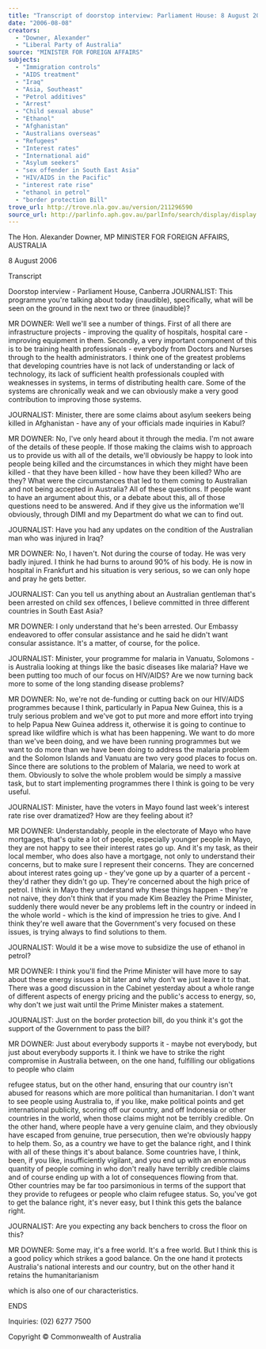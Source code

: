 ```yaml
---
title: "Transcript of doorstop interview: Parliament House: 8 August 2006: [Asylum seekers; sex offender in South East Asia; HIV/AIDS in the Pacific; interest rate rise; ethanol in petrol; border protection Bill]"
date: "2006-08-08"
creators:
  - "Downer, Alexander"
  - "Liberal Party of Australia"
source: "MINISTER FOR FOREIGN AFFAIRS"
subjects:
  - "Immigration controls"
  - "AIDS treatment"
  - "Iraq"
  - "Asia, Southeast"
  - "Petrol additives"
  - "Arrest"
  - "Child sexual abuse"
  - "Ethanol"
  - "Afghanistan"
  - "Australians overseas"
  - "Refugees"
  - "Interest rates"
  - "International aid"
  - "Asylum seekers"
  - "sex offender in South East Asia"
  - "HIV/AIDS in the Pacific"
  - "interest rate rise"
  - "ethanol in petrol"
  - "border protection Bill"
trove_url: http://trove.nla.gov.au/version/211296590
source_url: http://parlinfo.aph.gov.au/parlInfo/search/display/display.w3p;query=Id%3A%22media/pressrel/N6IK6%22
---
```


 The Hon. Alexander Downer, MP   MINISTER FOR FOREIGN AFFAIRS, AUSTRALIA  

 8 August 2006 

 Transcript 

 Doorstop interview - Parliament House,  Canberra  JOURNALIST: This programme you're talking about today (inaudible), specifically,  what will be seen on the ground in the next two or three (inaudible)? 

 MR DOWNER: Well we'll see a number of things. First of all there are infrastructure  projects - improving the quality of hospitals, hospital care - improving equipment in  them. Secondly, a very important component of this is to be training health  professionals - everybody from Doctors and Nurses through to the health  administrators. I think one of the greatest problems that developing countries have is  not lack of understanding or lack of technology, its lack of sufficient health  professionals coupled with weaknesses in systems, in terms of distributing health  care. Some of the systems are chronically weak and we can obviously make a very  good contribution to improving those systems. 

 JOURNALIST: Minister, there are some claims about asylum seekers being killed in  Afghanistan - have any of your officials made inquiries in Kabul? 

 MR DOWNER: No, I've only heard about it through the media. I'm not aware of the  details of these people. If those making the claims wish to approach us to provide us  with all of the details, we'll obviously be happy to look into people being killed and  the circumstances in which they might have been killed - that they have been killed -  how have they been killed? Who are they? What were the circumstances that led to  them coming to Australian and not being accepted in Australia? All of these  questions. If people want to have an argument about this, or a debate about this, all of  those questions need to be answered. And if they give us the information we'll  obviously, through DIMI and my Department do what we can to find out. 

 JOURNALIST: Have you had any updates on the condition of the Australian man  who was injured in Iraq? 

 MR DOWNER: No, I haven't. Not during the course of today. He was very badly  injured. I think he had burns to around 90% of his body. He is now in hospital in  Frankfurt and his situation is very serious, so we can only hope and pray he gets  better. 

 JOURNALIST: Can you tell us anything about an Australian gentleman that's been  arrested on child sex offences, I believe committed in three different countries in  South East Asia? 

 MR DOWNER: I only understand that he's been arrested. Our Embassy endeavored to  offer consular assistance and he said he didn't want consular assistance. It's a matter,  of course, for the police.  

 JOURNALIST: Minister, your programme for malaria in Vanuatu, Solomons - is  Australia looking at things like the basic diseases like malaria? Have we been putting  too much of our focus on HIV/AIDS? Are we now turning back more to some of the  long standing disease problems? 

 MR DOWNER: No, we're not de-funding or cutting back on our HIV/AIDS  programmes because I think, particularly in Papua New Guinea, this is a truly serious  problem and we've got to put more and more effort into trying to help Papua New  Guinea address it, otherwise it is going to continue to spread like wildfire which is  what has been happening. We want to do more than we've been doing, and we have  been running programmes but we want to do more than we have been doing to  address the malaria problem and the Solomon Islands and Vanuatu are two very good  places to focus on. Since there are solutions to the problem of Malaria, we need to  work at them. Obviously to solve the whole problem would be simply a massive task,  but to start implementing programmes there I think is going to be very useful. 

 JOURNALIST: Minister, have the voters in Mayo found last week's interest rate rise  over dramatized? How are they feeling about it?  

 MR DOWNER: Understandably, people in the electorate of Mayo who have  mortgages, that's quite a lot of people, especially younger people in Mayo, they are  not happy to see their interest rates go up. And it's my task, as their local member,  who does also have a mortgage, not only to understand their concerns, but to make  sure I represent their concerns. They are concerned about interest rates going up -  they've gone up by a quarter of a percent - they'd rather they didn't go up. They're  concerned about the high price of petrol. I think in Mayo they understand why these  things happen - they're not naive, they don't think that if you made Kim Beazley the  Prime Minister, suddenly there would never be any problems left in the country or  indeed in the whole world - which is the kind of impression he tries to give. And I  think they're well aware that the Government's very focused on these issues, is trying  always to find solutions to them. 

 JOURNALIST: Would it be a wise move to subsidize the use of ethanol in petrol? 

 MR DOWNER:  I think you'll find the Prime Minister will have more to say about  these energy issues a bit later and why don't we just leave it to that. There was a good  discussion in the Cabinet yesterday about a whole range of different aspects of energy  pricing and the public's access to energy, so, why don't we just wait until the Prime  Minister makes a statement.  

 JOURNALIST: Just on the border protection bill, do you think it's got the support of  the Government to pass the bill? 

 MR DOWNER:  Just about everybody supports it - maybe not everybody, but just  about everybody supports it. I think we have to strike the right compromise in  Australia between, on the one hand, fulfilling our obligations to people who claim 

 refugee status, but on the other hand, ensuring that our country isn't abused for  reasons which are more political than humanitarian. I don't want to see people using  Australia to, if you like, make political points and get international publicity, scoring  off our country, and off Indonesia or other countries in the world, when those claims  might not be terribly credible. On the other hand, where people have a very genuine  claim, and they obviously have escaped from genuine, true persecution, then we're  obviously happy to help them. So, as a country we have to get the balance right, and I  think with all of these things it's about balance. Some countries have, I think, been, if  you like, insufficiently vigilant, and you end up with an enormous quantity of people  coming in who don't really have terribly credible claims and of course ending up with  a lot of consequences flowing from that. Other countries may be far too parsimonious  in terms of the support that they provide to refugees or people who claim refugee  status. So, you've got to get the balance right, it's never easy, but I think this gets the  balance right. 

 JOURNALIST: Are you expecting any back benchers to cross the floor on this? 

 MR DOWNER: Some may, it's a free world. It's a free world. But I think this is a  good policy which strikes a good balance. On the one hand it protects Australia's  national interests and our country, but on the other hand it retains the humanitarianism 

 which is also one of our characteristics. 

 ENDS 

 Inquiries: (02) 6277 7500  

 Copyright © Commonwealth of Australia 

 

